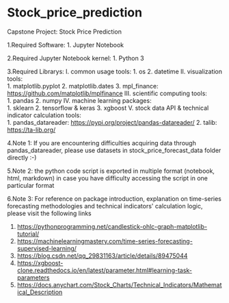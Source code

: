# Stock_price_prediction
Capstone Project: Stock Price Prediction 

1.Required Software:
	1. Jupyter Notebook

2.Required Jupyter Notebook kernel:
	1. Python 3

3.Required Librarys: 
    I. common usage tools: 
	      1. os 
	      2. datetime 
    II. visualization tools:  
	      1. matplotlib.pyplot 
	      2. matplotlib.dates
	      3. mpl_finance: https://github.com/matplotlib/mplfinance
    III. scientific computing tools:  
	      1. pandas
	      2. numpy
    IV. machine learning packages:  
	      1. sklearn 
	      2. tensorflow & keras 
	      3. xgboost
    V. stock data API & technical indicator calculation tools:  
	      1. pandas_datareader: https://pypi.org/project/pandas-datareader/
	      2. talib: https://ta-lib.org/

4.Note 1: If you are encountering difficulties acquiring data through pandas_datareader,
please use datasets in stock_price_forecast_data folder directly :-)

5.Note 2: the python code script is exported in multiple format (notebook, html, markdown) in case you have difficulty accessing the script in one particular format

6.Note 3: For reference on package introduction, explanation on time-series forecasting methodologies and technical indicators' calculation logic, please visit the following links

1. https://pythonprogramming.net/candlestick-ohlc-graph-matplotlib-tutorial/
2. https://machinelearningmastery.com/time-series-forecasting-supervised-learning/
3. https://blog.csdn.net/qq_29831163/article/details/89475044
4. https://xgboost-clone.readthedocs.io/en/latest/parameter.html#learning-task-parameters
5. https://docs.anychart.com/Stock_Charts/Technical_Indicators/Mathematical_Description
 
